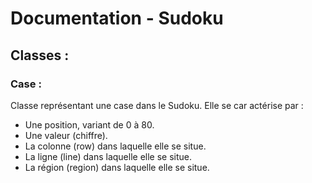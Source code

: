 <h1>Documentation - Sudoku</h1>

<h2>Classes :</h2>

<h3>Case :</h3>
<p>Classe représentant une case dans le Sudoku. Elle se car actérise par : 
<ul>
    <li>Une position, variant de 0 à 80.</li>
    <li>Une valeur (chiffre).</li>
    <li>La colonne (row) dans laquelle elle se situe.</li>
    <li>La ligne (line) dans laquelle elle se situe.</li>
    <li>La région (region) dans laquelle elle se situe.</li>
</ul>
